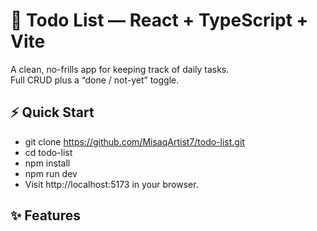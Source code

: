 # 📝 Todo List — React + TypeScript + Vite

A clean, no-frills app for keeping track of daily tasks.  
Full CRUD plus a “done / not-yet” toggle.

## ⚡ Quick Start

- git clone https://github.com/MisaqArtist7/todo-list.git
- cd todo-list
- npm install
- npm run dev
- Visit http://localhost:5173 in your browser.

## ✨ Features
